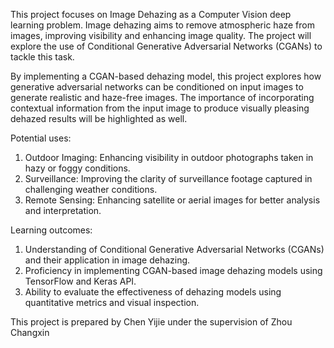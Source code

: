 This project focuses on Image Dehazing as a Computer Vision deep learning problem. Image dehazing aims to remove atmospheric haze from images, improving visibility and enhancing image quality. The project will explore the use of Conditional Generative Adversarial Networks (CGANs) to tackle this task.

By implementing a CGAN-based dehazing model, this project explores how generative adversarial networks can be conditioned on input images to generate realistic and haze-free images. The importance of incorporating contextual information from the input image to produce visually pleasing dehazed results will be highlighted as well.

Potential uses:
1.	Outdoor Imaging: Enhancing visibility in outdoor photographs taken in hazy or foggy conditions.
2.	Surveillance: Improving the clarity of surveillance footage captured in challenging weather conditions.
3.	Remote Sensing: Enhancing satellite or aerial images for better analysis and interpretation.

Learning outcomes:
1.	Understanding of Conditional Generative Adversarial Networks (CGANs) and their application in image dehazing.
2.	Proficiency in implementing CGAN-based image dehazing models using TensorFlow and Keras API.
3.	Ability to evaluate the effectiveness of dehazing models using quantitative metrics and visual inspection.

This project is prepared by Chen Yijie under the supervision of Zhou Changxin
